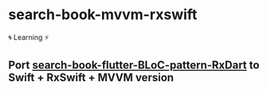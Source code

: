 # search-book-mvvm-rxswift
:cyclone: Learning :zap:

## Port [search-book-flutter-BLoC-pattern-RxDart](https://github.com/hoc081098/search-book-flutter-BLoC-pattern-RxDart.git) to Swift + RxSwift + MVVM version
